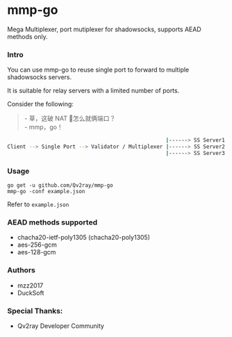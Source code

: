# mmp-go

Mega Multiplexer, port mutiplexer for shadowsocks, supports AEAD methods only.

### Intro

You can use mmp-go to reuse single port to forward to multiple shadowsocks servers.

It is suitable for relay servers with a limited number of ports.

Consider the following:

> \- 草，这破 NAT 🐔怎么就俩端口？<br/>
> \- mmp，go！<br/>

```bash
                                                   |------> SS Server1
Client --> Single Port --> Validator / Multiplexer |------> SS Server2
                                                   |------> SS Server3
```

### Usage

```shell
go get -u github.com/Qv2ray/mmp-go
mmp-go -conf example.json
```

Refer to `example.json`

### AEAD methods supported

- chacha20-ietf-poly1305 (chacha20-poly1305)
- aes-256-gcm
- aes-128-gcm

### Authors

- mzz2017
- DuckSoft

### Special Thanks:

- Qv2ray Developer Community
